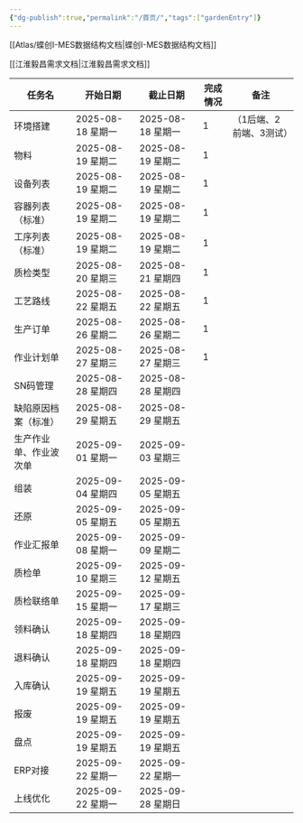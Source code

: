 ```yaml
---
{"dg-publish":true,"permalink":"/首页/","tags":["gardenEntry"]}
---
```



 [[Atlas/蝶创I-MES数据结构文档\|蝶创I-MES数据结构文档]]

 [[江淮毅昌需求文档\|江淮毅昌需求文档]]

| 任务名         | 开始日期           | 截止日期           | 完成情况 | 备注            |
| ----------- | -------------- | -------------- | ---- | ------------- |
| 环境搭建        | 2025-08-18 星期一 | 2025-08-18 星期一 | 1    | （1后端、2前端、3测试） |
| 物料          | 2025-08-19 星期二 | 2025-08-19 星期二 | 1    |               |
| 设备列表        | 2025-08-19 星期二 | 2025-08-19 星期二 | 1    |               |
| 容器列表（标准）    | 2025-08-19 星期二 | 2025-08-19 星期二 | 1    |               |
| 工序列表（标准）    | 2025-08-19 星期二 | 2025-08-19 星期二 | 1    |               |
| 质检类型        | 2025-08-20 星期三 | 2025-08-21 星期四 | 1    |               |
| 工艺路线        | 2025-08-22 星期五 | 2025-08-22 星期五 | 1    |               |
| 生产订单        | 2025-08-26 星期二 | 2025-08-26 星期二 | 1    |               |
| 作业计划单       | 2025-08-27 星期三 | 2025-08-27 星期三 | 1    |               |
| SN码管理       | 2025-08-28 星期四 | 2025-08-28 星期四 |      |               |
| 缺陷原因档案（标准）  | 2025-08-29 星期五 | 2025-08-29 星期五 |      |               |
| 生产作业单、作业波次单 | 2025-09-01 星期一 | 2025-09-03 星期三 |      |               |
| 组装          | 2025-09-04 星期四 | 2025-09-05 星期五 |      |               |
| 还原          | 2025-09-05 星期五 | 2025-09-05 星期五 |      |               |
| 作业汇报单       | 2025-09-08 星期一 | 2025-09-09 星期二 |      |               |
| 质检单         | 2025-09-10 星期三 | 2025-09-12 星期五 |      |               |
| 质检联络单       | 2025-09-15 星期一 | 2025-09-17 星期三 |      |               |
| 领料确认        | 2025-09-18 星期四 | 2025-09-18 星期四 |      |               |
| 退料确认        | 2025-09-18 星期四 | 2025-09-18 星期四 |      |               |
| 入库确认        | 2025-09-19 星期五 | 2025-09-19 星期五 |      |               |
| 报废          | 2025-09-19 星期五 | 2025-09-19 星期五 |      |               |
| 盘点          | 2025-09-19 星期五 | 2025-09-19 星期五 |      |               |
| ERP对接       | 2025-09-22 星期一 | 2025-09-22 星期一 |      |               |
| 上线优化        | 2025-09-22 星期一 | 2025-09-28 星期日 |      |               |
